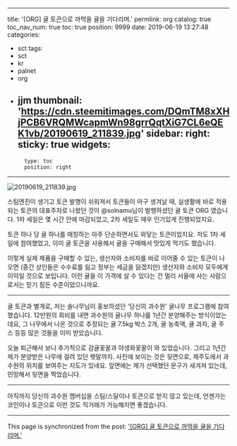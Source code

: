 
---
title: '[ORG] 귤 토큰으로 까먹을 귤을 기다리며.'
permlink: org
catalog: true
toc_nav_num: true
toc: true
position: 9999
date: 2019-06-19 13:27:48
categories:
- sct
tags:
- sct
- kr
- palnet
- org
- jjm
thumbnail: 'https://cdn.steemitimages.com/DQmTM8xXHjPCB6VRQMWcapmWn98grrQqtXiG7CL6eQEK1vb/20190619_211839.jpg'
sidebar:
    right:
        sticky: true
widgets:
    -
        type: toc
        position: right
---


![20190619_211839.jpg](https://cdn.steemitimages.com/DQmTM8xXHjPCB6VRQMWcapmWn98grrQqtXiG7CL6eQEK1vb/20190619_211839.jpg)
<br>

스팀엔진이 생기고 토큰 발행이 쉬워져서 토큰들이 마구 생겨날 때, 실생활에 바로 적용되는 토큰의 대표주자로 나왔던 것이 @solnamu님이 발행하셨던 귤 토큰 ORG 였습니다. 1차 세일은 몇 시간 안에 마감되었고, 2차 세일도 매우 인기있게 진행되었지요.

토큰 하나 당 귤 하나를 매칭하는 아주 단순하면서도 와닿는 토큰이었지요. 저도 1차 세일에 참여했었고, 이미 귤 토큰을 사용해서 귤을 구매해서 맛있게 먹기도 했습니다. 

이렇게 실제 제품을 구매할 수 있는, 생산자와 소비자를 바로 이어줄 수 있는 토큰이 나오면 (중간 상인들은 수수료를 잃고 정부는 세금을 잃겠지만) 생산자와 소비자 모두에게 이익일 것으로 보입니다. 이런 귤을 이 가격에 살 수 있다는 건 멀리 서울에 사는 사람으로서는 믿기 힘든 수준이었으니까요.

---

귤 토큰과 별개로, 저는 솔나무님이 홍보하셨던 '당신의 과수원' 귤나무 프로그램에 참여했습니다. 12만원의 회비를 내면 과수원의 귤나무 하나를 1년간 분양해주는 방식이었는데요, 그 나무에서 나온 것으로 추정되는 귤 7.5kg 박스 2개, 귤 농축액, 귤 과자, 귤 주스 등등 많은 것들을 이미 받았습니다.

오늘 퇴근해서 보니 추가적으로 감귤꽃꿀과 야생화꽃꿀이 와 있었습니다. 그리고 1년간 제가 분양받은 나무에 걸려 있던 팻말까지. 사진에 보이는 것은 뒷면으로, 제주도에서 과수원의 위치를 보여주는 지도가 있네요. 앞면에는 제가 선택했던 문구가 새겨져 있는데, 민망해서 뒷면을 찍었습니다.

---

아직까지 당신의 과수원 멤버십을 스팀/스달이나 토큰으로 받지 않고 있는데, 언젠가는 코인이나 토큰으로 이런 것도 직거래가 가능해지면 좋겠습니다.

- - -

This page is synchronized from the post: ['[ORG] 귤 토큰으로 까먹을 귤을 기다리며.'](https://steemit.com/@glory7/org)
